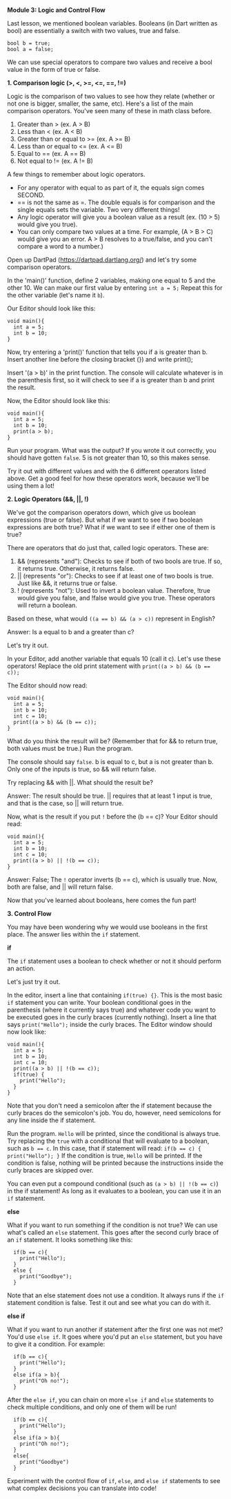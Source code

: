 **Module 3: Logic and Control Flow**

Last lesson, we mentioned boolean variables. Booleans (in Dart written as bool) are essentially a switch with two values, true and false.

```
bool b = true;
bool a = false;
```

We can use special operators to compare two values and receive a bool value in the form of true or false.

**1. Comparison logic (>, <, >=, <=, ==, !=)**

Logic is the comparison of two values to see how they relate (whether or not one is bigger, smaller, the same, etc).
Here's a list of the main comparison operators. You've seen many of these in math class before.

1. Greater than > (ex. A > B)
2. Less than < (ex. A < B)
3. Greater than or equal to >= (ex. A >= B)
4. Less than or equal to <= (ex. A <= B)
5. Equal to == (ex. A == B)
6. Not equal to != (ex. A != B)

A few things to remember about logic operators.
  - For any operator with equal to as part of it, the equals sign comes SECOND.
  - == is not the same as =. The double equals is for comparison and the single equals sets the variable. Two very different things!
  - Any logic operator will give you a boolean value as a result (ex. (10 > 5) would give you true).
  - You can only compare two values at a time. For example, (A > B > C) would give you an error. 
    A > B resolves to a true/false, and you can't compare a word to a number.)

Open up DartPad (https://dartpad.dartlang.org/) and let's try some comparison operators.

In the 'main()' function, define 2 variables, making one equal to 5 and the other 10. We can make our first value by entering `int a = 5;`
Repeat this for the other variable (let's name it `b`).

Our Editor should look like this: 

  ```
  void main(){
    int a = 5;
    int b = 10;
  }
  ```

Now, try entering a 'print()' function that tells you if a is greater than b.
Insert another line before the closing bracket (}) and write print();

Insert '(a > b)' in the print function. The console will calculate whatever is in the parenthesis first, so it will check to see if a is greater than b and print the result.

Now, the Editor should look like this: 

  ```
  void main(){
    int a = 5;
    int b = 10;
    print(a > b);
  }
  ```

Run your program. What was the output?
If you wrote it out correctly, you should have gotten `false`. 5 is not greater than 10, so this makes sense.

Try it out with different values and with the 6 different operators listed above. 
Get a good feel for how these operators work, because we'll be using them a lot!

**2. Logic Operators (&&, ||, !)**

We've got the comparison operators down, which give us boolean expressions (true or false). But what if we want to see if two boolean expressions are both true? What if we want to see if either one of them is true?

There are operators that do just that, called logic operators. These are:
  1. && (represents "and"): Checks to see if both of two bools are true. If so, it returns true. Otherwise, it returns false.
  2. || (represents "or"): Checks to see if at least one of two bools is true. Just like &&, it returns true or false.
  3. ! (represents "not"): Used to invert a boolean value. Therefore, !true would give you false, and !false would give you true.
These operators will return a boolean. 

Based on these, what would `((a == b) && (a > c))` represent in English?

Answer: Is a equal to b and a greater than c?

Let's try it out.

In your Editor, add another variable that equals 10 (call it c). Let's use these operators!
Replace the old print statement with `print((a > b) && (b == c));`

The Editor should now read:

  ```
  void main(){
    int a = 5;
    int b = 10;
    int c = 10;
    print((a > b) && (b == c));
  }
  ```
  
What do you think the result will be? (Remember that for && to return true, both values must be true.)
Run the program.
   
The console should say `false`. b is equal to c, but a is not greater than b. Only one of the inputs is true, so && will return false.
  
Try replacing && with ||. What should the result be?

Answer: The result should be true. || requires that at least 1 input is true, and that is the case, so || will return true.

Now, what is the result if you put `!` before the (b == c)?
Your Editor should read:

  ```
  void main(){
    int a = 5;
    int b = 10;
    int c = 10;
    print((a > b) || !(b == c));
  }
  ```
  
Answer: False; The `!` operator inverts (b == c), which is usually true. Now, both are false, and || will return false.

Now that you've learned about booleans, here comes the fun part!

**3. Control Flow**

You may have been wondering why we would use booleans in the first place. The answer lies within the `if` statement.

**if**

The `if` statement uses a boolean to check whether or not it should perform an action.

Let's just try it out.

In the editor, insert a line that containing `if(true) {}`. This is the most basic `if` statement you can write. Your boolean conditional goes in the parenthesis (where it currently says true) and whatever code you want to be executed goes in the curly braces (currently nothing).
Insert a line that says `print("Hello");` inside the curly braces. The Editor window should now look like:

  ```
  void main(){
    int a = 5;
    int b = 10;
    int c = 10;
    print((a > b) || !(b == c));
    if(true) {
      print("Hello");
    }
  }
  ```
  
  Note that you don't need a semicolon after the if statement because the curly braces do the semicolon's job. You do, however, need semicolons for any line inside the if statement. 
  
  Run the program. `Hello` will be printed, since the conditional is always true. 
  Try replacing the `true` with a conditional that will evaluate to a boolean, such as `b == c`. In this case, that if statement will read:
    ```
    if(b == c) {
      print("Hello");
    }
    ```
    If the condition is true, `Hello` will be printed. If the condition is false, nothing will be printed because the instructions inside the curly braces are skipped over.
    
You can even put a compound conditional (such as `(a > b) || !(b == c)`) in the if statement! As long as it evaluates to a boolean, you can use it in an `if` statement.
    
**else**

What if you want to run something if the condition is not true? We can use what's called an `else` statement. This goes after the second curly brace of an `if` statement. It looks something like this:

```
  if(b == c){
    print("Hello");
  }
  else {
    print("Goodbye");
  }
  ```
    
Note that an else statement does not use a condition. It always runs if the `if` statement condition is false.
Test it out and see what you can do with it.

**else if**

What if you want to run another if statement after the first one was not met? You'd use `else if`. It goes where you'd put an `else` statement, but you have to give it a condition.
For example:
```
  if(b == c){
    print("Hello");
  }
  else if(a > b){
    print("Oh no!");
  }
  ```
  
After the `else if`, you can chain on more `else if` and `else` statements to check multiple conditions, and only one of them will be run!
```
  if(b == c){
    print("Hello");
  }
  else if(a > b){
    print("Oh no!");
  }
  else{
    print("Goodbye")
  }
  ```
Experiment with the control flow of `if`, `else`, and `else if` statements to see what complex decisions you can translate into code!


